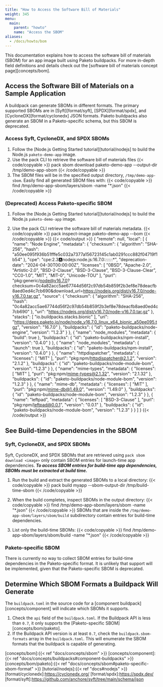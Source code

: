```yaml
---
title: "How to Access the Software Bill of Materials"
weight: 345
menu:
  main:
    parent: "howto"
    name: "Access the SBOM"
aliases:
  - /docs/howto/bom
---
```


This documentation explains how to access the software bill of materials (SBOM) for an
app image built using Paketo buildpacks. For more in-depth field definitions
and details check out the [software bill of materials concept page][concepts/bom].


## Access the Software Bill of Materials on a Sample Application

A buildpack can generate SBOMs in different formats. The primary supported
SBOMs are in [Syft][format/syft], [SPDX][format/spdx], and
[CycloneDX][format/cyclonedx] JSON formats. Paketo buildpacks also generate an
SBOM in a Paketo-specific schema, but this SBOM is deprecated.

### Access Syft, CycloneDX, and SPDX SBOMs
1. Follow the [Node.js Getting Started tutorial][tutorial/nodejs] to build the
   Node.js `paketo-demo-app` image.
2. Use the pack CLI to retrieve the software bill of materials files
{{< code/copyable >}}
pack sbom download paketo-demo-app --output-dir /tmp/demo-app-sbom
{{< /code/copyable >}}
3. The SBOM files will be in the specified output directory,
   `/tmp/demo-app-sbom`. Easily find all generated SBOM files with:
{{< code/copyable >}}
find /tmp/demo-app-sbom/layers/sbom -name "*.json"
{{< /code/copyable >}}

### (Deprecated) Access Paketo-specific SBOM
1. Follow the [Node.js Getting Started tutorial][tutorial/nodejs] to build the Node.js `paketo-demo-app` image.

2. Use the pack CLI retrieve the software bill of materials metadata.
{{< code/copyable >}}
pack inspect-image paketo-demo-app --bom
{{< /code/copyable >}}
{{< code/output >}}
{
  "remote": null,
  "local": [
    {
      "name": "Node Engine",
      "metadata": {
        "checksum": {
          "algorithm": "SHA-256",
          "hash": "a50ee095f936b51fffe5c032a7377a156723145c1ab0291ccc882f04719f1b54"
        },
        "cpe": "cpe:2.3:a:nodejs:node.js:16.7.0:*:*:*:*:*:*:*",
        "deprecation-date": "2024-04-30T00:00:00Z",
        "licenses": [
          "0BSD",
          "Apache-2.0",
          "Artistic-2.0",
          "BSD-2-Clause",
          "BSD-3-Clause",
          "BSD-3-Clause-Clear",
          "CC0-1.0",
          "MIT",
          "MIT-0",
          "Unicode-TOU"
        ],
        "purl": "pkg:generic/node@v16.7.0?checksum=0c4a82acc5ae67744d56f2c97db54b859f2b3ef8e78deacfb8aed0ed4c7cb690&download_url=https://nodejs.org/dist/v16.7.0/node-v16.7.0.tar.gz",
        "source": {
          "checksum": {
            "algorithm": "SHA-256",
            "hash": "0c4a82acc5ae67744d56f2c97db54b859f2b3ef8e78deacfb8aed0ed4c7cb690"
          },
          "uri": "https://nodejs.org/dist/v16.7.0/node-v16.7.0.tar.gz"
        },
        "stacks": [
          "io.buildpacks.stacks.bionic"
        ],
        "uri": "https://deps.paketo.io/node/node_v16.7.0_linux_x64_bionic_a50ee095.tgz",
        "version": "16.7.0"
      },
      "buildpacks": {
        "id": "paketo-buildpacks/node-engine",
        "version": "1.2.3"
      }
    },
    {
      "name": "node_modules",
      "metadata": {
        "build": true
      },
      "buildpacks": {
        "id": "paketo-buildpacks/npm-install",
        "version": "0.4.0"
      }
    },
    {
      "name": "node_modules",
      "metadata": {
        "launch": true
      },
      "buildpacks": {
        "id": "paketo-buildpacks/npm-install",
        "version": "0.4.0"
      }
    },
    {
      "name": "httpdispatcher",
      "metadata": {
        "licenses": [
          "MIT"
        ],
        "purl": "pkg:npm/httpdispatcher@2.1.2",
        "version": "2.1.2"
      },
      "buildpacks": {
        "id": "paketo-buildpacks/node-module-bom",
        "version": "1.2.3"
      }
    },
    {
      "name": "mime-types",
      "metadata": {
        "licenses": [
          "MIT"
        ],
        "purl": "pkg:npm/mime-types@2.1.32",
        "version": "2.1.32"
      },
      "buildpacks": {
        "id": "paketo-buildpacks/node-module-bom",
        "version": "1.2.3"
      }
    },
     {
      "name": "mime-db",
      "metadata": {
        "licenses": [
          "MIT"
        ],
        "purl": "pkg:npm/mime-db@1.49.0",
        "version": "1.49.0"
      },
      "buildpacks": {
        "id": "paketo-buildpacks/node-module-bom",
        "version": "1.2.3"
      }
    },
    {
      "name": "leftpad",
      "metadata": {
        "licenses": [
          "BSD-3-Clause"
        ],
        "purl": "pkg:npm/leftpad@0.0.1",
        "version": "0.0.1"
      },
      "buildpacks": {
        "id": "paketo-buildpacks/node-module-bom",
        "version": "1.2.3"
      }
    }
  ]
}
{{< /code/output >}}

## See Build-time Dependencies in the SBOM
### Syft, CycloneDX, and SPDX SBOMs
Syft, CycloneDX, and SPDX SBOMs that are retrieved using `pack sbom download
<image>` only contain SBOM entries for launch-time app dependencies. **_To
access SBOM entries for build-time app dependencies, SBOMs must be extracted at
build time._**

1. Run the build and extract the generated SBOMs to a local directory:
{{< code/copyable >}}
pack build myapp --sbom-output-dir /tmp/build-time-sbom
{{< /code/copyable >}}
2. When the build completes, inspect SBOMs in the output directory:
{{< code/copyable >}}
find /tmp/demo-app-sbom/layers/sbom -name "*.json"
{{< /code/copyable >}}
SBOMs that are inside the `/tmp/demo-app-sbom/layers/sbom/build` subdirectory
contain entries for build-time dependencies.

3. List only the build-time SBOMs:
{{< code/copyable >}}
find /tmp/demo-app-sbom/layers/sbom/build -name "*.json"
{{< /code/copyable >}}

### Paketo-specific SBOM
There is currently no way to collect SBOM entries for build-time dependencies
in the Paketo-specific format. It is unlikely that support will be implemented,
given that the Paketo-specific SBOM is deprecated.


## Determine Which SBOM Formats a Buildpack Will Generate
The `buildpack.toml` in the source code for a [component buildpack][concepts/component] will
indicate which SBOMs it supports.

1. Check the `api` field of the `buildpack.toml`. If the Buildpack API is less
   than `0.7`, it only supports the [Paketo-specific SBOM][concepts/bom/paketo].
2. If the Buildpack API version is at least `0.7`, check the
   `buildpack.sbom-formats` array in the `buildpack.toml`. This will enumerate the SBOM formats that the
   buildpack is capable of generating.

<!-- References -->

[concepts/bom]:{{< ref "docs/concepts/sbom" >}}
[concepts/component]:{{< ref "docs/concepts/buildpacks#component-buildpacks" >}}
[concepts/bom/paketo]:{{< ref "docs/concepts/sbom#paketo-specific-sbom-format" >}}
[tutorial/nodejs]:{{< ref "docs#nodejs" >}}
[format/cyclonedx]:https://cyclonedx.org/
[format/spdx]:https://spdx.dev/
[format/syft]:https://github.com/anchore/syft/tree/main/schema/json
